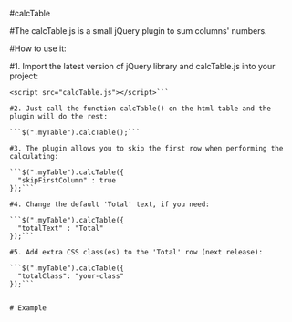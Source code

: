 #calcTable

#The calcTable.js is a small jQuery plugin to sum columns' numbers.


#How to use it:

#1. Import the latest version of jQuery library and calcTable.js into your project:

```<script src="//code.jquery.com/jquery-3.2.0.slim.min.js"></script>
<script src="calcTable.js"></script>```

#2. Just call the function calcTable() on the html table and the plugin will do the rest:

```$(".myTable").calcTable();```

#3. The plugin allows you to skip the first row when performing the calculating:

```$(".myTable").calcTable({
  "skipFirstColumn" : true
});```

#4. Change the default 'Total' text, if you need:

```$(".myTable").calcTable({
  "totalText" : "Total"
});```

#5. Add extra CSS class(es) to the 'Total' row (next release):

```$(".myTable").calcTable({
  "totalClass": "your-class"
});```


# Example


```
<script type="text/javascript">

$(".first").sumTable({

	"skipFirstColumn" : true,

	"totalText" : "Totais"

	"totalClass" : "anotherClassName"

});
</script>
```
